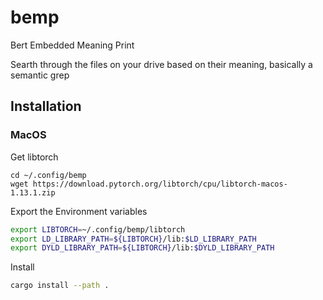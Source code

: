 # bemp
Bert Embedded Meaning Print

Searth through the files on your drive based on their meaning, basically a semantic grep

## Installation

### MacOS

Get libtorch
```
cd ~/.config/bemp
wget https://download.pytorch.org/libtorch/cpu/libtorch-macos-1.13.1.zip

```

Export the Environment variables
```sh
export LIBTORCH=~/.config/bemp/libtorch
export LD_LIBRARY_PATH=${LIBTORCH}/lib:$LD_LIBRARY_PATH
export DYLD_LIBRARY_PATH=${LIBTORCH}/lib:$DYLD_LIBRARY_PATH
```

Install
```sh
cargo install --path .
```

